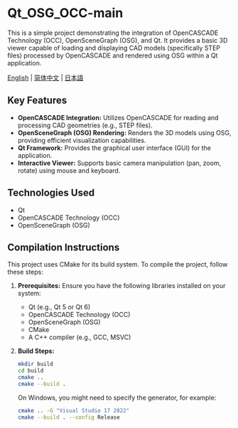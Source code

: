 # Qt_OSG_OCC-main

This is a simple project demonstrating the integration of OpenCASCADE Technology (OCC), OpenSceneGraph (OSG), and Qt. It provides a basic 3D viewer capable of loading and displaying CAD models (specifically STEP files) processed by OpenCASCADE and rendered using OSG within a Qt application.

[English](./README.md) | [简体中文](./README.zh_CN.md) | [日本語](./README.ja_JP.md)

## Key Features

*   **OpenCASCADE Integration:** Utilizes OpenCASCADE for reading and processing CAD geometries (e.g., STEP files).
*   **OpenSceneGraph (OSG) Rendering:** Renders the 3D models using OSG, providing efficient visualization capabilities.
*   **Qt Framework:** Provides the graphical user interface (GUI) for the application.
*   **Interactive Viewer:** Supports basic camera manipulation (pan, zoom, rotate) using mouse and keyboard.

## Technologies Used

*   Qt
*   OpenCASCADE Technology (OCC)
*   OpenSceneGraph (OSG)

## Compilation Instructions

This project uses CMake for its build system. To compile the project, follow these steps:

1.  **Prerequisites:** Ensure you have the following libraries installed on your system:
    *   Qt (e.g., Qt 5 or Qt 6)
    *   OpenCASCADE Technology (OCC)
    *   OpenSceneGraph (OSG)
    *   CMake
    *   A C++ compiler (e.g., GCC, MSVC)

2.  **Build Steps:**
    ```bash
    mkdir build
    cd build
    cmake ..
    cmake --build .
    ```
    On Windows, you might need to specify the generator, for example:
    ```bash
    cmake .. -G "Visual Studio 17 2022"
    cmake --build . --config Release


